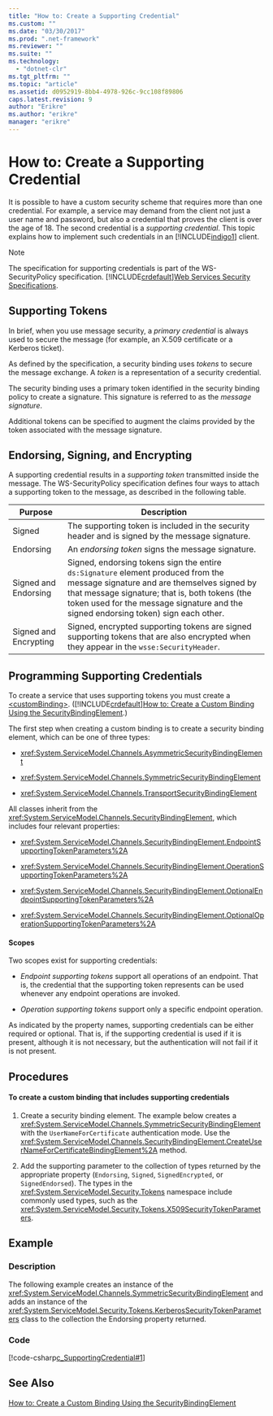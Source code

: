 ```yaml
---
title: "How to: Create a Supporting Credential"
ms.custom: ""
ms.date: "03/30/2017"
ms.prod: ".net-framework"
ms.reviewer: ""
ms.suite: ""
ms.technology: 
  - "dotnet-clr"
ms.tgt_pltfrm: ""
ms.topic: "article"
ms.assetid: d0952919-8bb4-4978-926c-9cc108f89806
caps.latest.revision: 9
author: "Erikre"
ms.author: "erikre"
manager: "erikre"
---
```

# How to: Create a Supporting Credential
It is possible to have a custom security scheme that requires more than one credential. For example, a service may demand from the client not just a user name and password, but also a credential that proves the client is over the age of 18. The second credential is a *supporting credential*. This topic explains how to implement such credentials in an [!INCLUDE[indigo1](../../../../includes/indigo1-md.md)] client.  
  
> [!NOTE]
>  The specification for supporting credentials is part of the WS-SecurityPolicy specification. [!INCLUDE[crdefault](../../../../includes/crdefault-md.md)][Web Services Security Specifications](http://go.microsoft.com/fwlink/?LinkId=88537).  
  
## Supporting Tokens  
 In brief, when you use message security, a *primary credential* is always used to secure the message (for example, an X.509 certificate or a Kerberos ticket).  
  
 As defined by the specification, a security binding uses *tokens* to secure the message exchange. A *token* is a representation of a security credential.  
  
 The security binding uses a primary token identified in the security binding policy to create a signature. This signature is referred to as the *message signature*.  
  
 Additional tokens can be specified to augment the claims provided by the token associated with the message signature.  
  
## Endorsing, Signing, and Encrypting  
 A supporting credential results in a *supporting token* transmitted inside the message. The WS-SecurityPolicy specification defines four ways to attach a supporting token to the message, as described in the following table.  
  
|Purpose|Description|  
|-------------|-----------------|  
|Signed|The supporting token is included in the security header and is signed by the message signature.|  
|Endorsing|An *endorsing token* signs the message signature.|  
|Signed and Endorsing|Signed, endorsing tokens sign the entire `ds:Signature` element produced from the message signature and are themselves signed by that message signature; that is, both tokens (the token used for the message signature and the signed endorsing token) sign each other.|  
|Signed and Encrypting|Signed, encrypted supporting tokens are signed supporting tokens that are also encrypted when they appear in the `wsse:SecurityHeader`.|  
  
## Programming Supporting Credentials  
 To create a service that uses supporting tokens you must create a [\<customBinding>](../../../../docs/framework/configure-apps/file-schema/wcf/custombinding.md). ([!INCLUDE[crdefault](../../../../includes/crdefault-md.md)][How to: Create a Custom Binding Using the SecurityBindingElement](../../../../docs/framework/wcf/feature-details/how-to-create-a-custom-binding-using-the-securitybindingelement.md).)  
  
 The first step when creating a custom binding is to create a security binding element, which can be one of three types:  
  
-   <xref:System.ServiceModel.Channels.AsymmetricSecurityBindingElement>  
  
-   <xref:System.ServiceModel.Channels.SymmetricSecurityBindingElement>  
  
-   <xref:System.ServiceModel.Channels.TransportSecurityBindingElement>  
  
 All classes inherit from the <xref:System.ServiceModel.Channels.SecurityBindingElement>, which includes four relevant properties:  
  
-   <xref:System.ServiceModel.Channels.SecurityBindingElement.EndpointSupportingTokenParameters%2A>  
  
-   <xref:System.ServiceModel.Channels.SecurityBindingElement.OperationSupportingTokenParameters%2A>  
  
-   <xref:System.ServiceModel.Channels.SecurityBindingElement.OptionalEndpointSupportingTokenParameters%2A>  
  
-   <xref:System.ServiceModel.Channels.SecurityBindingElement.OptionalOperationSupportingTokenParameters%2A>  
  
#### Scopes  
 Two scopes exist for supporting credentials:  
  
-   *Endpoint supporting tokens* support all operations of an endpoint. That is, the credential that the supporting token represents can be used whenever any endpoint operations are invoked.  
  
-   *Operation supporting tokens* support only a specific endpoint operation.  
  
 As indicated by the property names, supporting credentials can be either required or optional. That is, if the supporting credential is used if it is present, although it is not necessary, but the authentication will not fail if it is not present.  
  
## Procedures  
  
#### To create a custom binding that includes supporting credentials  
  
1.  Create a security binding element. The example below creates a <xref:System.ServiceModel.Channels.SymmetricSecurityBindingElement> with the `UserNameForCertificate` authentication mode. Use the <xref:System.ServiceModel.Channels.SecurityBindingElement.CreateUserNameForCertificateBindingElement%2A> method.  
  
2.  Add the supporting parameter to the collection of types returned by the appropriate property (`Endorsing`, `Signed`, `SignedEncrypted`, or `SignedEndorsed`). The types in the <xref:System.ServiceModel.Security.Tokens> namespace include commonly used types, such as the <xref:System.ServiceModel.Security.Tokens.X509SecurityTokenParameters>.  
  
## Example  
  
### Description  
 The following example creates an instance of the <xref:System.ServiceModel.Channels.SymmetricSecurityBindingElement> and adds an instance of the <xref:System.ServiceModel.Security.Tokens.KerberosSecurityTokenParameters> class to the collection the Endorsing property returned.  
  
### Code  
 [!code-csharp[c_SupportingCredential#1](../../../../samples/snippets/csharp/VS_Snippets_CFX/c_supportingcredential/cs/source.cs#1)]  
  
## See Also  
 [How to: Create a Custom Binding Using the SecurityBindingElement](../../../../docs/framework/wcf/feature-details/how-to-create-a-custom-binding-using-the-securitybindingelement.md)
